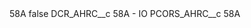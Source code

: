 <?xml version="1.0" encoding="UTF-8"?>
<CustomMetadata xmlns="http://soap.sforce.com/2006/04/metadata" xmlns:xsi="http://www.w3.org/2001/XMLSchema-instance" xmlns:xsd="http://www.w3.org/2001/XMLSchema">
    <label>58A</label>
    <protected>false</protected>
    <values>
        <field>DCR_AHRC__c</field>
        <value xsi:type="xsd:string">58A - IO</value>
    </values>
    <values>
        <field>PCORS_AHRC__c</field>
        <value xsi:type="xsd:string">58A</value>
    </values>
</CustomMetadata>
